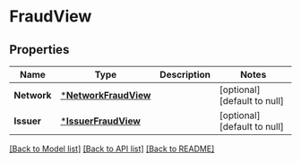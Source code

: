 # FraudView

## Properties
Name | Type | Description | Notes
------------ | ------------- | ------------- | -------------
**Network** | [***NetworkFraudView**](network_fraud_view.md) |  | [optional] [default to null]
**Issuer** | [***IssuerFraudView**](issuer_fraud_view.md) |  | [optional] [default to null]

[[Back to Model list]](../README.md#documentation-for-models) [[Back to API list]](../README.md#documentation-for-api-endpoints) [[Back to README]](../README.md)


